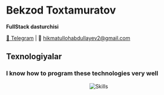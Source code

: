 # Bekzod Toxtamuratov

**FullStack dasturchisi**

[💬 Telegram](https://t.me/HikmatullohAbdullayev) | 📧 hikmatullohabdullayev2@gmail.com

## Texnologiyalar

### I know how to program these technologies very well

<p align="center">
  <img src="https://raw.githubusercontent.com/andyruwruw/andyruwruw/master/example/skills.svg" alt="Skills">
</p>
